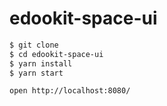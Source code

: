 # edookit-space-ui

```sh
$ git clone
$ cd edookit-space-ui
$ yarn install
$ yarn start

open http://localhost:8080/
```
